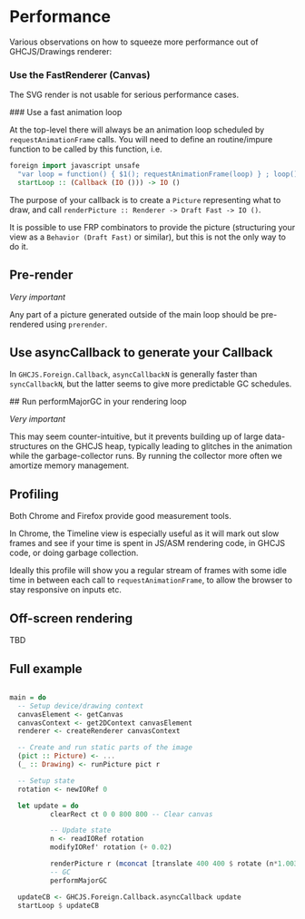

# Performance

Various observations on how to squeeze more performance out of GHCJS/Drawings renderer:


### Use the FastRenderer (Canvas)

The SVG render is not usable for serious performance cases.

### Use a fast animation loop

At the top-level there will always be an animation loop scheduled by `requestAnimationFrame` calls.
You will need to define an routine/impure function to be called by this function, i.e.  

```hs
foreign import javascript unsafe
  "var loop = function() { $1(); requestAnimationFrame(loop) } ; loop()"
  startLoop :: (Callback (IO ())) -> IO ()
```

The purpose of your callback is to create a `Picture` representing what to draw,
and call `renderPicture :: Renderer -> Draft Fast -> IO ()`.

It is possible to use FRP combinators to provide the picture (structuring your view as a `Behavior (Draft Fast)` or similar), but this is not the only way to do it.


## Pre-render

*Very important*

Any part of a picture generated outside of the main loop should be pre-rendered using `prerender`.

## Use asyncCallback to generate your Callback

In `GHCJS.Foreign.Callback`, `asyncCallbackN` is generally faster than `syncCallbackN`, but the latter seems to give more predictable GC schedules.

## Run performMajorGC in your rendering loop

*Very important*

This may seem counter-intuitive, but it prevents building up of large data-structures on the GHCJS heap, typically leading to glitches in the animation while the garbage-collector runs. By running the collector more often we amortize memory management.

## Profiling

Both Chrome and Firefox provide good measurement tools.

In Chrome, the Timeline view is especially useful as it will mark out slow frames
and see if your time is spent in JS/ASM rendering code, in GHCJS code, or doing
garbage collection.

Ideally this profile will show you a regular stream of frames with some idle
time in between each call to `requestAnimationFrame`, to allow the browser to
stay responsive on inputs etc.

## Off-screen rendering

TBD

## Full example

```hs

main = do
  -- Setup device/drawing context
  canvasElement <- getCanvas
  canvasContext <- get2DContext canvasElement
  renderer <- createRenderer canvasContext

  -- Create and run static parts of the image
  (pict :: Picture) <- ...
  (_ :: Drawing) <- runPicture pict r

  -- Setup state
  rotation <- newIORef 0

  let update = do
          clearRect ct 0 0 800 800 -- Clear canvas

          -- Update state
          n <- readIORef rotation
          modifyIORef' rotation (+ 0.02)

          renderPicture r (mconcat [translate 400 400 $ rotate (n*1.003*pi*2) pict])
          -- GC
          performMajorGC

  updateCB <- GHCJS.Foreign.Callback.asyncCallback update
  startLoop $ updateCB
```
